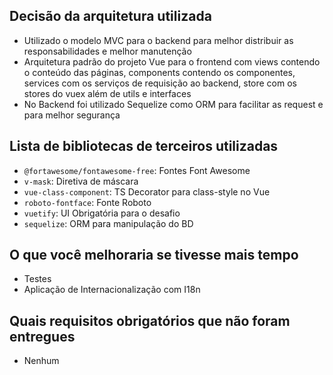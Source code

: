 ## Decisão da arquitetura utilizada
* Utilizado o modelo MVC para o backend para melhor distribuir as responsabilidades e melhor manutenção
* Arquitetura padrão do projeto Vue para o frontend com views contendo o conteúdo das páginas, components contendo os componentes, services com os serviços de requisição ao backend, store com os stores do vuex além de utils e interfaces
* No Backend foi utilizado Sequelize como ORM para facilitar as request e para melhor segurança
 
## Lista de bibliotecas de terceiros utilizadas
* `@fortawesome/fontawesome-free`: Fontes Font Awesome
* `v-mask`: Diretiva de máscara
* `vue-class-component`: TS Decorator para class-style no Vue
* `roboto-fontface`: Fonte Roboto
* `vuetify`: UI Obrigatória para o desafio
* `sequelize`: ORM para manipulação do BD

## O que você melhoraria se tivesse mais tempo
* Testes
* Aplicação de Internacionalização com I18n

## Quais requisitos obrigatórios que não foram entregues
* Nenhum 

